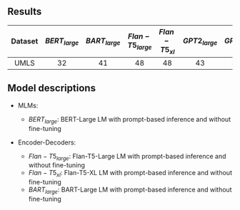
## Results

|  Dataset   | $BERT_{large}$ | $BART_{large}$ | $Flan-T5_{large}$ | $Flan-T5_{xl}$ | $GPT2_{large}$ | $GPT2_{xl}$ | $GPT3$ | $BLOOM_{1b7}$ | $BLOOM_{3b}$ |$BLOOM_{7b1}$ |
|:----------:|:--------------:|:--------------:|:-----------------:|:--------------:|:--------------:|:-----------:|:------:|:-------------:|:------------:| :------------:| 
|  UMLS      |       32       |       41       |        48         |       48       |       43       |     43        |   40   |      43       |      43      | | 



## Model descriptions

- MLMs:
  * $BERT_{large}$: BERT-Large LM with prompt-based inference and without fine-tuning

- Encoder-Decoders:
  * $Flan-T5_{large}$: Flan-T5-Large LM with prompt-based inference and without fine-tuning
  * $Flan-T5_{xl}$: Flan-T5-XL LM with prompt-based inference and without fine-tuning
  * $BART_{large}$: BART-Large LM with prompt-based inference and without fine-tuning
